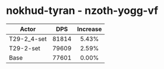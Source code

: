 # nokhud-tyran - nzoth-yogg-vf
| Actor | DPS | Increase |
|---|:---:|:---:|
|T29-2_4-set|81814|5.43%|
|T29-2-set|79609|2.59%|
|Base|77601|0.00%|
